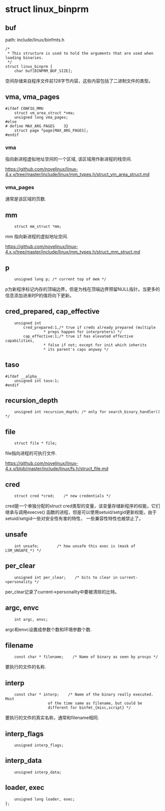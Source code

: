 struct linux_binprm
========================================

buf
----------------------------------------

path: include/linux/binfmts.h
```
/*
 * This structure is used to hold the arguments that are used when loading binaries.
 */
struct linux_binprm {
    char buf[BINPRM_BUF_SIZE];
```

空间存储来自程序文件前128字节内容，这些内容包括了二进制文件的类型。

vma, vma_pages
----------------------------------------

```
#ifdef CONFIG_MMU
    struct vm_area_struct *vma;
    unsigned long vma_pages;
#else
# define MAX_ARG_PAGES    32
    struct page *page[MAX_ARG_PAGES];
#endif
```

### vma

指向新进程虚拟地址空间的一个区域, 该区域用作新进程的栈空间.

https://github.com/novelinux/linux-4.x.y/tree/master/include/linux/mm_types.h/struct_vm_area_struct.md

### vma_pages

通常是该区域的页数.

mm
----------------------------------------

```
    struct mm_struct *mm;
```

mm 指向新进程的虚拟地址空间.

https://github.com/novelinux/linux-4.x.y/tree/master/include/linux/mm_types.h/struct_mm_struct.md

p
----------------------------------------

```
    unsigned long p; /* current top of mem */
```

p为新程序标记内存的顶端边界，但是为栈在顶端边界预留NULL指针。当更多的信息添加进来时P的值将向下更新。

cred_prepared, cap_effective
----------------------------------------

```
    unsigned int
        cred_prepared:1,/* true if creds already prepared (multiple
                 * preps happen for interpreters) */
        cap_effective:1;/* true if has elevated effective capabilities,
                 * false if not; except for init which inherits
                 * its parent's caps anyway */
```

taso
----------------------------------------

```
#ifdef __alpha__
    unsigned int taso:1;
#endif
```

recursion_depth
----------------------------------------

```
    unsigned int recursion_depth; /* only for search_binary_handler() */
```

file
----------------------------------------

```
    struct file * file;
```

file指向进程的可执行文件.

https://github.com/novelinux/linux-4.x.y/blob/master/include/linux/fs.h/struct_file.md

cred
----------------------------------------

```
    struct cred *cred;    /* new credentials */
```

cred是一个单独分配的struct cred类型的变量，该变量存储新程序的权能，它们继承与调用execve()
函数的进程，但是可以使用setuid/setgid更新权能，由于setuid/setgid一些对安全性有害的特性，
一些兼容性特性也被禁止了。

unsafe
----------------------------------------

```
    int unsafe;        /* how unsafe this exec is (mask of LSM_UNSAFE_*) */
```

per_clear
----------------------------------------

```
    unsigned int per_clear;    /* bits to clear in current->personality */
```

per_clear记录了current->personality中要被清除的比特。

argc, envc
----------------------------------------

```
    int argc, envc;
```

argc和envc设置成参数个数和环境参数个数.

filename
----------------------------------------

```
    const char * filename;    /* Name of binary as seen by procps */
```

要执行的文件的名称.

interp
----------------------------------------

```
    const char * interp;    /* Name of the binary really executed. Most
                   of the time same as filename, but could be
                   different for binfmt_{misc,script} */
```

要执行的文件的真实名称，通常和filename相同.

interp_flags
----------------------------------------

```
    unsigned interp_flags;
```

interp_data
----------------------------------------

```
    unsigned interp_data;
```

loader, exec
----------------------------------------

```
    unsigned long loader, exec;
};
```